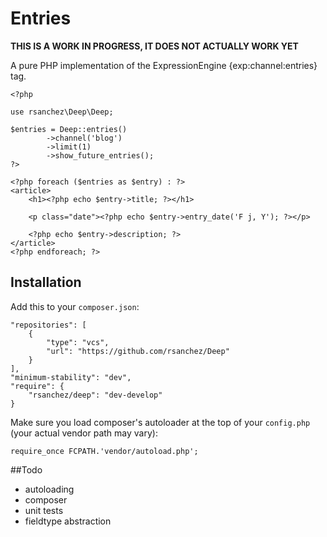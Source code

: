 # Entries

**THIS IS A WORK IN PROGRESS, IT DOES NOT ACTUALLY WORK YET**

A pure PHP implementation of the ExpressionEngine {exp:channel:entries} tag.

```
<?php

use rsanchez\Deep\Deep;

$entries = Deep::entries()
		->channel('blog')
		->limit(1)
		->show_future_entries();
?>

<?php foreach ($entries as $entry) : ?>
<article>
	<h1><?php echo $entry->title; ?></h1>
	
	<p class="date"><?php echo $entry->entry_date('F j, Y'); ?></p>

	<?php echo $entry->description; ?>
</article>
<?php endforeach; ?>
```

## Installation

Add this to your `composer.json`:

    "repositories": [
        {
            "type": "vcs",
            "url": "https://github.com/rsanchez/Deep"
        }
    ],
    "minimum-stability": "dev",
    "require": {
        "rsanchez/deep": "dev-develop"
    }

Make sure you load composer's autoloader at the top of your `config.php` (your actual vendor path may vary):

    require_once FCPATH.'vendor/autoload.php';


##Todo

- autoloading
- composer
- unit tests
- fieldtype abstraction
